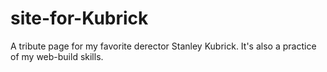 # site-for-Kubrick
A tribute page for my favorite derector Stanley Kubrick. It's also a practice of my web-build skills.
